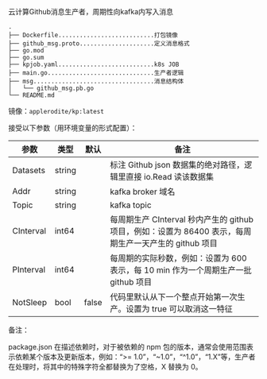 云计算Github消息生产者，周期性向kafka内写入消息

```
.
├── Dockerfile...........................打包镜像
├── github_msg.proto.....................定义消息格式
├── go.mod
├── go.sum
├── kpjob.yaml...........................k8s JOB
├── main.go..............................生产者逻辑
├── msg..................................消息结构体
│   └── github_msg.pb.go
└── README.md
```

镜像：`applerodite/kp:latest`

接受以下参数（用环境变量的形式配置）：

| 参数      | 类型   | 默认  | 备注                                                         |
| --------- | ------ | ----- | ------------------------------------------------------------ |
| Datasets  | string |       | 标注 Github json 数据集的绝对路径，逻辑里直接 io.Read 读该数据集 |
| Addr      | string |       | kafka broker 域名                                            |
| Topic     | string |       | kafka topic                                                  |
| CInterval | int64  |       | 每周期生产 CInterval 秒内产生的 github 项目，例如：设置为 86400 表示，每周期生产一天产生的 github 项目 |
| PInterval | int64  |       | 每周期的实际秒数，例如：设置为 600 表示，每 10 min 作为一个周期生产一批 github 项目 |
| NotSleep  | bool   | false | 代码里默认从下一个整点开始第一次生产。设置为 true 可以取消这一特征 |

备注：

package.json 在描述依赖时，对于被依赖的 npm 包的版本，通常会使用范围表示依赖某个版本及更新版本，例如：“>= 1.0”，“~1.0”，“^1.0”，“1.X”等，生产者在处理时，将其中的特殊字符全都替换为了空格，X 替换为 0。

